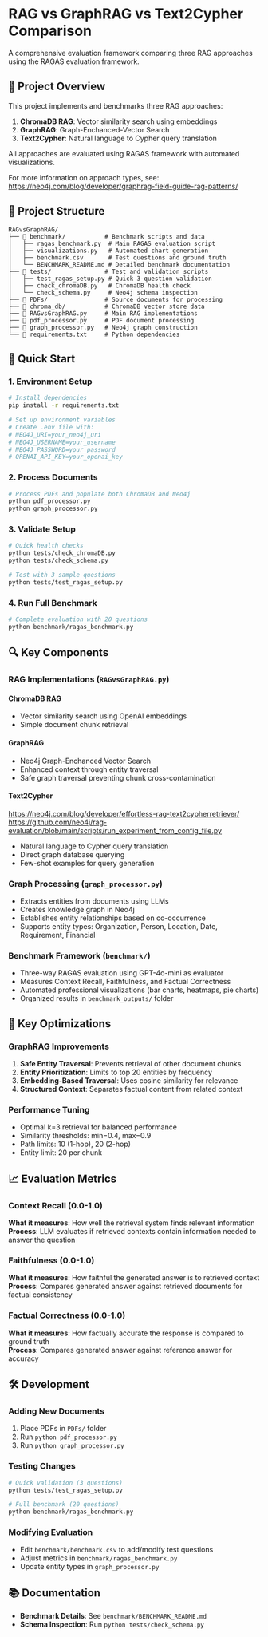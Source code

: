 # RAG vs GraphRAG vs Text2Cypher Comparison

A comprehensive evaluation framework comparing three RAG approaches using the RAGAS evaluation framework.

## 🎯 Project Overview

This project implements and benchmarks three RAG approaches:

1. **ChromaDB RAG**: Vector similarity search using embeddings
2. **GraphRAG**: Graph-Enchanced-Vector Search 
3. **Text2Cypher**: Natural language to Cypher query translation

All approaches are evaluated using RAGAS framework with automated visualizations.

For more information on approach types, see: 
https://neo4j.com/blog/developer/graphrag-field-guide-rag-patterns/

## 📁 Project Structure

```
RAGvsGraphRAG/
├── 📂 benchmark/           # Benchmark scripts and data
│   ├── ragas_benchmark.py  # Main RAGAS evaluation script
│   ├── visualizations.py   # Automated chart generation
│   ├── benchmark.csv       # Test questions and ground truth
│   └── BENCHMARK_README.md # Detailed benchmark documentation
├── 📂 tests/               # Test and validation scripts
│   ├── test_ragas_setup.py # Quick 3-question validation
│   ├── check_chromaDB.py   # ChromaDB health check
│   └── check_schema.py     # Neo4j schema inspection
├── 📂 PDFs/                # Source documents for processing
├── 📂 chroma_db/           # ChromaDB vector store data
├── 📄 RAGvsGraphRAG.py     # Main RAG implementations
├── 📄 pdf_processor.py     # PDF document processing
├── 📄 graph_processor.py   # Neo4j graph construction
└── 📄 requirements.txt     # Python dependencies
```

## 🚀 Quick Start

### 1. Environment Setup
```bash
# Install dependencies
pip install -r requirements.txt

# Set up environment variables
# Create .env file with:
# NEO4J_URI=your_neo4j_uri
# NEO4J_USERNAME=your_username  
# NEO4J_PASSWORD=your_password
# OPENAI_API_KEY=your_openai_key
```

### 2. Process Documents
```bash
# Process PDFs and populate both ChromaDB and Neo4j
python pdf_processor.py
python graph_processor.py
```

### 3. Validate Setup
```bash
# Quick health checks
python tests/check_chromaDB.py
python tests/check_schema.py

# Test with 3 sample questions
python tests/test_ragas_setup.py
```

### 4. Run Full Benchmark
```bash
# Complete evaluation with 20 questions
python benchmark/ragas_benchmark.py
```

## 🔍 Key Components

### RAG Implementations (`RAGvsGraphRAG.py`)

#### ChromaDB RAG
- Vector similarity search using OpenAI embeddings
- Simple document chunk retrieval

#### GraphRAG
- Neo4j Graph-Enchanced Vector Search
- Enhanced context through entity traversal
- Safe graph traversal preventing chunk cross-contamination

#### Text2Cypher
https://neo4j.com/blog/developer/effortless-rag-text2cypherretriever/
https://github.com/neo4j/rag-evaluation/blob/main/scripts/run_experiment_from_config_file.py

- Natural language to Cypher query translation
- Direct graph database querying
- Few-shot examples for query generation

### Graph Processing (`graph_processor.py`)
- Extracts entities from documents using LLMs
- Creates knowledge graph in Neo4j
- Establishes entity relationships based on co-occurrence
- Supports entity types: Organization, Person, Location, Date, Requirement, Financial

### Benchmark Framework (`benchmark/`)
- Three-way RAGAS evaluation using GPT-4o-mini as evaluator
- Measures Context Recall, Faithfulness, and Factual Correctness
- Automated professional visualizations (bar charts, heatmaps, pie charts)
- Organized results in `benchmark_outputs/` folder

## 🔧 Key Optimizations

### GraphRAG Improvements
1. **Safe Entity Traversal**: Prevents retrieval of other document chunks
2. **Entity Prioritization**: Limits to top 20 entities by frequency
3. **Embedding-Based Traversal**: Uses cosine similarity for relevance
4. **Structured Context**: Separates factual content from related context

### Performance Tuning
- Optimal k=3 retrieval for balanced performance
- Similarity thresholds: min=0.4, max=0.9
- Path limits: 10 (1-hop), 20 (2-hop)
- Entity limit: 20 per chunk

## 📈 Evaluation Metrics

### Context Recall (0.0-1.0)
**What it measures**: How well the retrieval system finds relevant information  
**Process**: LLM evaluates if retrieved contexts contain information needed to answer the question

### Faithfulness (0.0-1.0)  
**What it measures**: How faithful the generated answer is to retrieved context  
**Process**: Compares generated answer against retrieved documents for factual consistency

### Factual Correctness (0.0-1.0)
**What it measures**: How factually accurate the response is compared to ground truth  
**Process**: Compares generated answer against reference answer for accuracy

## 🛠️ Development

### Adding New Documents
1. Place PDFs in `PDFs/` folder
2. Run `python pdf_processor.py`
3. Run `python graph_processor.py`

### Testing Changes
```bash
# Quick validation (3 questions)
python tests/test_ragas_setup.py

# Full benchmark (20 questions)  
python benchmark/ragas_benchmark.py
```

### Modifying Evaluation
- Edit `benchmark/benchmark.csv` to add/modify test questions
- Adjust metrics in `benchmark/ragas_benchmark.py`
- Update entity types in `graph_processor.py`

## 📚 Documentation

- **Benchmark Details**: See `benchmark/BENCHMARK_README.md`
- **Schema Inspection**: Run `python tests/check_schema.py`